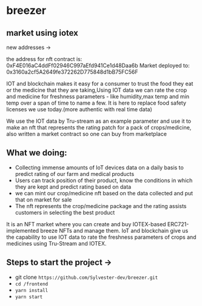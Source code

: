 # breezer



## market using iotex

new addresses ->



the address for nft contract is: 0xF4E016aC4ddFf02946C997aEfd941Ce1d48Daa6b
Market deployed to: 0x3160a2cf5A2649fe372262D775848d1bB75FC56F


IOT and blockchain makes it easy for a consumer to trust the food they eat or the medicine that they are taking,Using IOT data we can rate the crop and medicine for freshness parameters - like humidity,max temp and min temp over a span of time to name a few.
It is here to replace food safety licenses we use today.(more authentic with real time data)


We use the IOT data by Tru-stream as an example parameter and use it to make an nft that represents the rating patch for a pack of crops/medicine, also written a market contract so one can buy from marketplace

## What we doing:

- Collecting immense amounts of IoT devices data on a daily basis to predict rating of our farm and medical products
- Users can track position of their product, know the conditions in which they are kept and predict rating based on data
- we can mint our crop/medicine nft based on the data collected and put that on market for sale
- The nft represents the crop/medicine package and the rating assists customers in selecting the best product

It is an NFT market where you can create and buy IOTEX-based ERC721-implemented breeze NFTs and manage them. IoT and blockchain give us the capability to use IOT data to rate the freshness parameters of crops and medicines using Tru-Stream and IOTEX.

## Steps to start the project ->

- git clone `https://github.com/Sylvester-dev/breezer.git`
- `cd /frontend`
- `yarn install`
- `yarn start`

